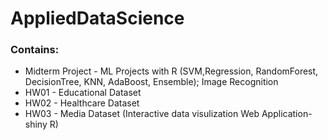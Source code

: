 # AppliedDataScience

### Contains:
* Midterm Project - ML Projects with R (SVM,Regression, RandomForest, DecisionTree, KNN, AdaBoost, Ensemble); Image Recognition
* HW01 - Educational Dataset
* HW02 - Healthcare Dataset
* HW03 - Media Dataset (Interactive data visulization Web Application-shiny R)

